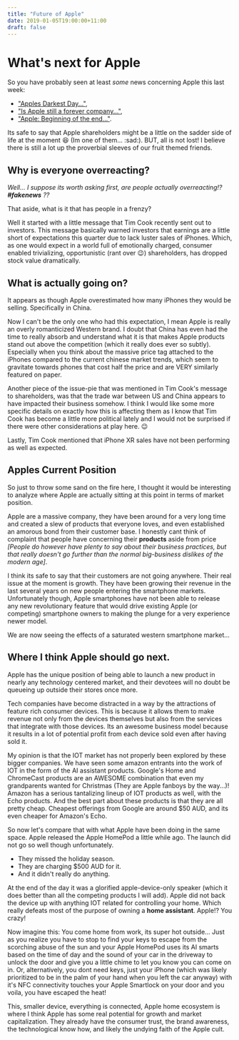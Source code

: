 ```yaml
---
title: "Future of Apple"
date: 2019-01-05T19:00:00+11:00
draft: false
---
```


# What's next for Apple
So you have probably seen at least _some_ news concerning Apple this last week:

* ["Apples Darkest Day..."](https://news.google.com/articles/CAIiEPppIYl6TO4cR15boMQlg_sqGAgEKg8IACoHCAowjujJATDXzBUw6JS0AQ?hl=en-AU&gl=AU&ceid=AU%3Aen), 
* ["Is Apple still a forever company..."](https://news.google.com/articles/CBMiVGh0dHBzOi8vd3d3LmFlaS5vcmcvcHVibGljYXRpb24vaXMtYXBwbGUtc3RpbGwtYS1mb3JldmVyLWNvbXBhbnktaG93LWFib3V0LWZhY2Vib29rL9IBAA?hl=en-AU&gl=AU&ceid=AU%3Aen), 
* ["Apple: Beginning of the end..."](https://news.google.com/articles/CBMiTGh0dHBzOi8vd3d3LnpkbmV0LmNvbS9hcnRpY2xlL2FwcGxlLWJlZ2lubmluZy1vZi10aGUtZW5kLW9yLWEtbmV3LWJlZ2lubmluZy_SAZ0BaHR0cHM6Ly93d3ctemRuZXQtY29tLmNkbi5hbXBwcm9qZWN0Lm9yZy92L3Mvd3d3LnpkbmV0LmNvbS9nb29nbGUtYW1wL2FydGljbGUvYXBwbGUtYmVnaW5uaW5nLW9mLXRoZS1lbmQtb3ItYS1uZXctYmVnaW5uaW5nLz9hbXBfanNfdj0wLjEjd2Vidmlldz0xJmNhcD1zd2lwZQ?hl=en-AU&gl=AU&ceid=AU%3Aen).

Its safe to say that Apple shareholders might be a little on the sadder side of life at the moment :laughing: (Im one of them... :sad:). 
BUT, all is not lost! I believe there is still a lot up the proverbial sleeves of our fruit themed friends.

## Why is everyone overreacting?

_Well... I suppose its worth asking first, are people actually overreacting!? **#fakenews** ??_

That aside, what is it that has people in a frenzy? 

Well it started with a little message that Tim Cook recently sent out to investors. This message basically warned investors that earnings are a little short of expectations this quarter due to lack luster sales of iPhones. Which, as one would expect in a world full of emotionally charged, consumer enabled trivializing, opportunistic (rant over :wink:) shareholders, has dropped stock value dramatically.

## What is actually going on?

It appears as though Apple overestimated how many iPhones they would be selling. Specifically in China. 

Now I can't be the only one who had this expectation, I mean Apple is really an overly romanticized Western brand. I doubt that China has even had the time to really absorb and understand what it is that makes Apple products stand out above the competition (which it really does ever so subtly). Especially when you think about the massive price tag attached to the iPhones compared to the current chinese market trends, which seem to gravitate towards phones that cost half the price and are VERY similarly featured on paper.

Another piece of the issue-pie that was mentioned in Tim Cook's message to shareholders, was that the trade war between US and China appears to have impacted their business somehow. I think I would like some more specific details on exactly how this is affecting them as I know that Tim Cook has become a little more political lately and I would not be surprised if there were other considerations at play here. :wink:

Lastly, Tim Cook mentioned that iPhone XR sales have not been performing as well as expected.

## Apples Current Position

So just to throw some sand on the fire here, I thought it would be interesting to analyze where Apple are actually sitting at this point in terms of market position.

Apple are a massive company, they have been around for a very long time and created a slew of products that everyone loves, and even established an amorous bond from their customer base. 
I honestly cant think of complaint that people have concerning their **products** aside from price _[People do however have plenty to say about their business practices, but that really doesn't go further than the normal big-business dislikes of the modern age]_.

I think its safe to say that their customers are not going anywhere. Their real issue at the moment is growth. They have been growing their revenue in the last several years on new people entering the smartphone markets. Unfortunately though, Apple smartphones have not been able to release any new revolutionary feature that would drive existing Apple (or competing) smartphone owners to making the plunge for a very experience newer model.

We are now seeing the effects of a saturated western smartphone market...

## Where I think Apple should go next.

Apple has the unique position of being able to launch a new product in nearly any technology centered market, and their devotees will no doubt be queueing up outside their stores once more.

Tech companies have become distracted in a way by the attractions of feature rich consumer devices. This is because it allows them to make revenue not only from the devices themselves but also from the services that integrate with those devices. Its an awesome business model because it results in a lot of potential profit from each device sold even after having sold it.

My opinion is that the IOT market has not properly been explored by these bigger companies.
We have seen some amazon entrants into the work of IOT in the form of the AI assistant products.
Google's Home and ChromeCast products are an AWESOME combination that even my grandparents wanted for Christmas (They are Apple fanboys by the way...)!
Amazon has a serious tantalizing lineup of IOT products as well, with the Echo products.
And the best part about these products is that they are all pretty cheap.
Cheapest offerings from Google are around $50 AUD, and its even cheaper for Amazon's Echo.

So now let's compare that with what Apple have been doing in the same space.
Apple released the Apple HomePod a little while ago. The launch did not go so well though unfortunately.

* They missed the holiday season.
* They are charging $500 AUD for it.
* And it didn't really do anything.

At the end of the day it was a glorified apple-device-only speaker (which it does better than all the competing products I will add). Apple did not back the device up with anything IOT related for controlling your home. Which really defeats most of the purpose of owning a **home assistant**. Apple!? You crazy!

Now imagine this: You come home from work, its super hot outside... Just as you realize you have to stop to find your keys to escape from the scorching abuse of the sun and your Apple HomePod uses its AI smarts based on the time of day and the sound of your car in the driveway to unlock the door and give you a little chime to let you know you can come on in. Or, alternatively, you dont need keys, just your iPhone (which was likely prioritized to be in the palm of your hand when you left the car anyway) with it's NFC connectivity touches your Apple Smartlock on your door and you voila, you have escaped the heat!

This, smaller device, everything is connected, Apple home ecosystem is where I think Apple has some real potential for growth and market capitalization. They already have the consumer trust, the brand awareness, the technological know how, and likely the undying faith of the Apple cult.

